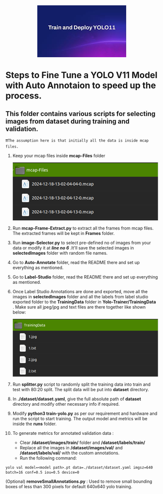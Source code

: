<p align="center">
  <img src="../Images/Yolo-V11.png" alt="YoloV11">
</p>

# Steps to Fine Tune a YOLO V11 Model with Auto Annotaion to speed up the process.

## This folder contains various scripts for selecting images from dataset during training and validation.

```
❗❗The assumption here is that initially all the data is inside mcap files.
```


1. Keep your mcap files inside **mcap-Files** folder

    ![Mcap Files](../Images/Mcap-Files.png)


2. Run **mcap-Frame-Extract.py** to extract all the frames from mcap files. The  extracted frames will be kept in **Frames** folder.


4. Run **image-Selector.py** to select pre-defined no of images from your data or modify it at ***line no 6*** .It'll save the selected images in **selectedImages** folder with random file names.

5. Go to **Auto-Annotate** folder, read the README there and set up everything as mentioned.

6. Go to **Label-Studio** folder, read the README there and set up everything as mentioned.

7. Once Label Studio Annotations are done and exported, move all the images in **selectedImages** folder and all the labels from label studio exported folder to the **TrainingData** folder in **Yolo-Trainer/TrainingData** . Make sure all jpeg/jpg and text files are there together like shown below:

    ![Mcap Files](../Images/TrainingData.png)

8. Run **splitter.py** script to randomly split the training data into train and test with 80:20 split. The split data will be put into **dataset** directory.

9. In **./dataset/dataset.yaml**, give the full absolute path of **dataset** directory and modify other necessary info if required.

10. Modify **python3 train-yolo.py** as per our requirement and hardware and run the script to start training. The output model and metrics will be inside the **runs** folder.


11. To generate metrics for annotated validation data : 
    - Clear **/dataset/images/train/** folder and **/dataset/labels/train/**
    - Replace all the images in **/dataset/images/val/** and **/dataset/labels/val/** with the custom annotations.
    - Run the following command:
```
yolo val model=<model path>.pt data=./dataset/dataset.yaml imgsz=640 batch=16 conf=0.5 iou=0.5 device=0
```

(Optional) **removeSmallAnnotations.py** : Used to remove small bounding boxes of less than 300 pixels for default 640x640 yolo training.